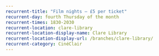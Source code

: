 ```yaml
---
recurrent-title: "Film nights – £5 per ticket"
recurrent-day: fourth Thursday of the month
recurrent-times: 1830-2030
recurrent-location: clare-library
recurrent-location-display-name: Clare Library
recurrent-location-display-url: /branches/clare-library/
recurrent-category: CinéClair
---
```

